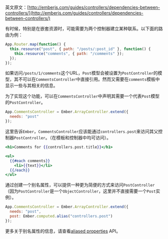 英文原文：[http://emberjs.com/guides/controllers/dependencies-between-controllers/](http://emberjs.com/guides/controllers/dependencies-between-controllers/)

有时候，特别是在嵌套资源时，可能需要为两个控制器建立某种联系。以下面的路由为例：

```javascript
App.Router.map(function() {
  this.resource("post", { path: "/posts/:post_id" }, function() {
    this.resource("comments", { path: "/comments" });
  });
});
```

如果访问`/posts/1/comments`这个URL，`Post`模型会被设置为`PostController`的模型，其不可以在`CommentsController`中直接引用。然而又需要在`comments`模板中显示一些与其相关的信息。

为了实现这个功能，可以在`CommentsController`中声明其需要一个代表`Post`模型的`PostController`。

```javascript
App.CommentsController = Ember.ArrayController.extend({
  needs: "post"
});
```

这里告诉`Ember`，`CommentsController`应该能通过`controllers.post`来访问其父控制器`PostController`。（在模板和控制器中均可访问）。

```handlebars
<h1>Comments for {{controllers.post.title}}</h1>

<ul>
  {{#each comments}}
    <li>{{text}}</li>
  {{/each}}
</ul>
```

通过创建一个别名属性，可以提供一种更为简便的方式来访问`PostController`（因为`PostController`是一个`ObjectController`，这里并不直接需要一个`Post`实例）。

```javascript
App.CommentsController = Ember.ArrayController.extend({
  needs: "post",
  post: Ember.computed.alias("controllers.post")
});
```

更多关于别名属性的信息，请查看[aliased properties](http://emberjs.com/api/#method_computed_alias) API。
